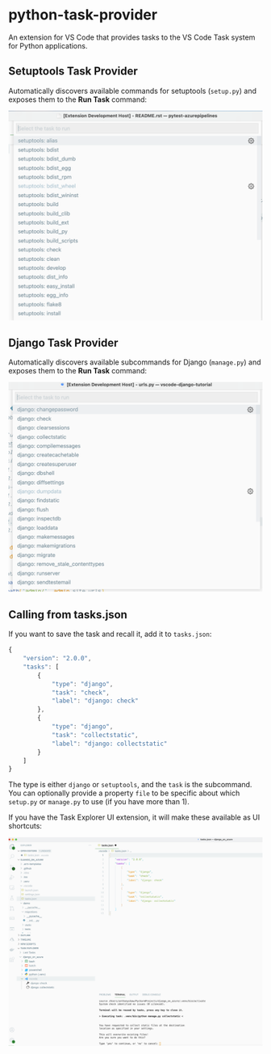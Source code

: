 # python-task-provider

An extension for VS Code that provides tasks to the VS Code Task system for Python applications.

## Setuptools Task Provider

Automatically discovers available commands for setuptools (`setup.py`) and exposes them to the **Run Task** command:

![](doc/static/setuptools-task-discovery.png)


## Django Task Provider

Automatically discovers available subcommands for Django (`manage.py`) and exposes them to the **Run Task** command:

![](doc/static/django-task-discovery.png)

## Calling from tasks.json

If you want to save the task and recall it, add it to `tasks.json`:

```javascript
{
    "version": "2.0.0",
    "tasks": [
        {
            "type": "django",
            "task": "check",
            "label": "django: check"
        },
        {
            "type": "django",
            "task": "collectstatic",
            "label": "django: collectstatic"
        }
    ]
}
```

The type is either `django` or `setuptools`, and the `task` is the subcommand. You can optionally provide a property `file` to be specific about which `setup.py` or `manage.py` to use (if you have more than 1).

If you have the Task Explorer UI extension, it will make these available as UI shortcuts:

![](doc/static/task-explorer-shortcut.png)